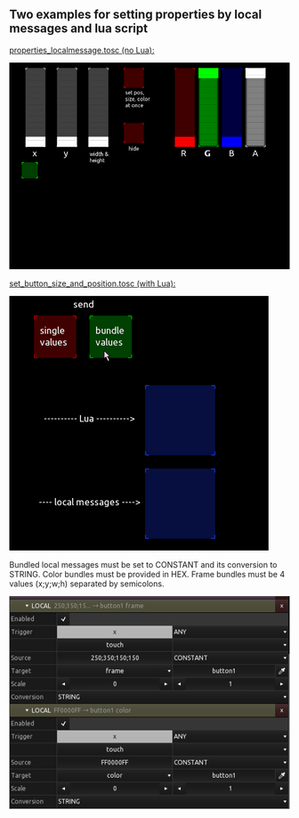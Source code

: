 ## Two examples for setting properties by local messages and lua script

[properties_localmessage.tosc (no Lua):](properties_localmessage.tosc)

![properties_localmessages](preview_sp.gif) 


[set_button_size_and_position.tosc (with Lua):](set_button_size_and_position.tosc)

![setbuttonsizeandposition](preview_sbsap.gif)


Bundled local messages must be set to CONSTANT and its conversion to STRING.
Color bundles must be provided in HEX. Frame bundles must be 4 values (x;y;w;h) separated by semicolons.

![properties_localmessages](lm_bundle.png)